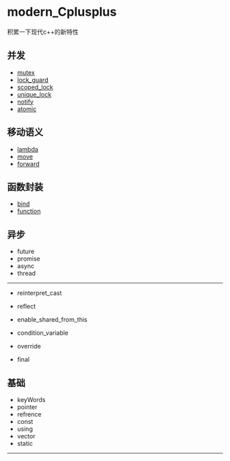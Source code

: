 # modern_Cplusplus
积累一下现代c++的新特性


## 并发
* [mutex](https://github.com/chenbokaix250/modern_Cplusplus/blob/main/mutex.md)
* [lock_guard](https://github.com/chenbokaix250/modern_Cplusplus/blob/main/lock_guard.md)
* [scoped_lock](https://github.com/chenbokaix250/modern_Cplusplus/blob/main/scoped_lock.md)
* [unique_lock](https://github.com/chenbokaix250/modern_Cplusplus/blob/main/unique_lock.md)
* [notify](https://github.com/chenbokaix250/modern_Cplusplus/blob/main/notify.md)
* [atomic](https://github.com/chenbokaix250/modern_Cplusplus/blob/main/notify.md)

## 移动语义
* [lambda](https://github.com/chenbokaix250/modern_Cplusplus/blob/main/lambda.md)
* [move](https://github.com/chenbokaix250/modern_Cplusplus/blob/main/move.md)
* [forward](https://github.com/chenbokaix250/modern_Cplusplus/blob/main/forward.md)

## 函数封装
* [bind](https://github.com/chenbokaix250/modern_Cplusplus/blob/main/bind.md)
* [function](https://github.com/chenbokaix250/modern_Cplusplus/blob/main/function.md)

## 异步
* future
* promise
* async
* thread

---


* reinterpret_cast
* reflect

* enable_shared_from_this
* condition_variable
* override
* final

## 基础
* keyWords
* pointer
* refrence
* const
* using
* vector
* static
---
